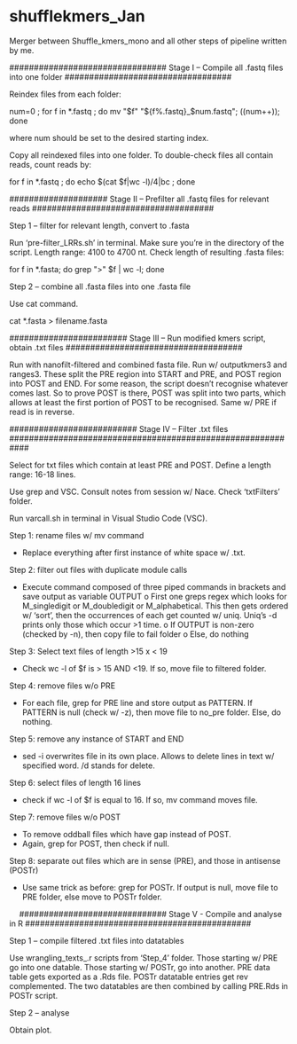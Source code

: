 # shufflekmers_Jan
Merger between Shuffle_kmers_mono and all other steps of pipeline written by me.

################################ Stage I – Compile all .fastq files into one folder ##################################


Reindex files from each folder:

num=0 ; for f in *.fastq ; do mv "$f" "${f%.fastq}_$num.fastq"; ((num++)); done 

where num should be set to the desired starting index.


Copy all reindexed files into one folder. 
To double-check files all contain reads, count reads by:

for f in *.fastq ; do echo $(cat $f|wc -l)/4|bc ; done




#################### Stage II – Prefilter all .fastq files for relevant reads #####################################

Step 1 – filter for relevant length, convert to .fasta

Run ‘pre-filter_LRRs.sh’ in terminal. Make sure you’re in the directory of the script. Length range: 4100 to 4700 nt. 
Check length of resulting .fasta files:

for f in *.fasta; do grep ">" $f | wc -l; done


Step 2 – combine all .fasta files into one .fasta file

Use cat command.

cat *.fasta > filename.fasta


######################## Stage III – Run modified kmers script, obtain .txt files ####################################

Run with nanofilt-filtered and combined fasta file. 
Run w/ outputkmers3 and ranges3. These split the PRE region into START and PRE, and POST region into POST and END. 
For some reason, the script doesn’t recognise whatever comes last. So to prove POST is there, POST was split into two parts, which allows at least the first portion of POST to be recognised. Same w/ PRE if read is in reverse. 


########################## Stage IV – Filter .txt files ############################################################


Select for txt files which contain at least PRE and POST. Define a length range: 16-18 lines. 

Use grep and VSC. Consult notes from session w/ Nace. Check ‘txtFilters’ folder.


Run varcall.sh in terminal in Visual Studio Code (VSC).

Step 1: rename files w/ mv command
-	Replace everything after first instance of white space w/ .txt.

Step 2: filter out files with duplicate module calls
-	Execute command composed of three piped commands in brackets and save output as variable OUTPUT
o	First one greps regex which looks for M_singledigit or M_doubledigit or M_alphabetical. This then gets ordered w/ ‘sort’, then the occurrences of each get counted w/ uniq. Uniq’s -d prints only those which occur >1 time.
o	If OUTPUT is non-zero (checked by -n), then copy file to fail folder
o	Else, do nothing

Step 3: Select text files of length >15 x < 19 
-	Check wc -l of $f is > 15 AND <19. If so, move file to filtered folder. 

Step 4: remove files w/o PRE
-	For each file, grep for PRE line and store output as PATTERN. If PATTERN is null (check w/ -z), then move file to no_pre folder. Else, do nothing.


Step 5: remove any instance of START and END
-	sed -i overwrites file in its own place. Allows to delete lines in text w/ specified word. /d stands for delete. 

Step 6: select files of length 16 lines
-	check if wc -l of $f is equal to 16. If so, mv command moves file.

Step 7: remove files w/o POST
-	To remove oddball files which have gap instead of POST.
-	Again, grep for POST, then check if null.

Step 8: separate out files which are in sense (PRE), and those in antisense (POSTr)
-	Use same trick as before: grep for POSTr. If output is null, move file to PRE folder, else move to POSTr folder.


 
############################## Stage V - Compile and analyse in R ##############################################

Step 1 – compile filtered .txt files into datatables

Use wrangling_texts_.r scripts from ‘Step_4’ folder. 
Those starting w/ PRE go into one datable. Those starting w/ POSTr, go into another.
PRE data table gets exported as a .Rds file.
POSTr datatable entries get rev complemented.
The two datatables are then combined by calling PRE.Rds in POSTr script. 

Step 2 – analyse 

Obtain plot. 






